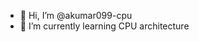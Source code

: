 - 👋 Hi, I’m @akumar099-cpu
- 🌱 I’m currently learning CPU architecture


<!---
akumar099-cpu/akumar099-cpu is a ✨ special ✨ repository because its `README.md` (this file) appears on your GitHub profile.
You can click the Preview link to take a look at your changes.
--->

